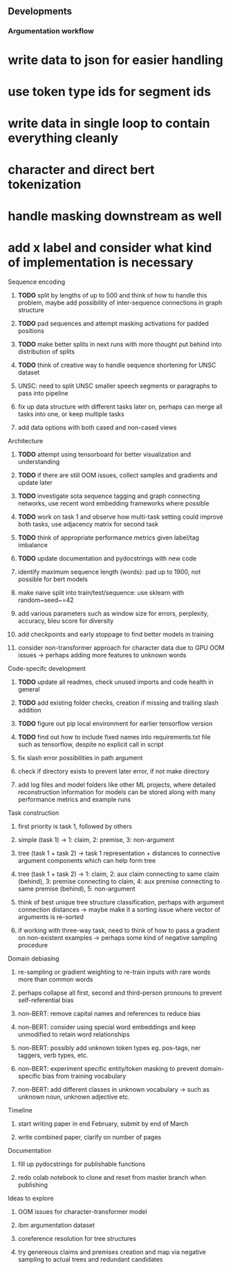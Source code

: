 Developments
------------

### Argumentation workflow

write data to json for easier handling
======================================

use token type ids for segment ids
==================================

write data in single loop to contain everything cleanly
=======================================================

character and direct bert tokenization
======================================

handle masking downstream as well
=================================

add x label and consider what kind of implementation is necessary
=================================================================

Sequence encoding

1.  **TODO** split by lengths of up to 500 and think of how
    to handle this problem, maybe add possibility of inter-sequence
    connections in graph structure

2.  **TODO** pad sequences and attempt masking activations
    for padded positions

3.  **TODO** make better splits in next runs with more
    thought put behind into distribution of splits

4.  **TODO** think of creative way to handle sequence
    shortening for UNSC dataset

5.  UNSC: need to split UNSC smaller speech segments or paragraphs to
    pass into pipeline

6.  fix up data structure with different tasks later on, perhaps can
    merge all tasks into one, or keep multiple tasks

7.  add data options with both cased and non-cased views

Architecture

1.  **TODO** attempt using tensorboard for better
    visualization and understanding

2.  **TODO** if there are still OOM issues, collect samples
    and gradients and update later

3.  **TODO** investigate sota sequence tagging and graph
    connecting networks, use recent word embedding frameworks where
    possible

4.  **TODO** work on task 1 and observe how multi-task
    setting could improve both tasks, use adjacency matrix for second
    task

5.  **TODO** think of appropriate performance metrics given
    label/tag imbalance

6.  **TODO** update documentation and pydocstrings with new
    code

7.  identify maximum sequence length (words): pad up to 1900, not
    possible for bert models

8.  make naive split into train/test/sequence: use sklearn with
    random~seed~=42

9.  add various parameters such as window size for errors, perplexity,
    accuracy, bleu score for diversity

10. add checkpoints and early stoppage to find better models in training

11. consider non-transformer approach for character data due to GPU OOM
    issues -\> perhaps adding more features to unknown words

Code-specifc development

1.  **TODO** update all readmes, check unused imports and
    code health in general

2.  **TODO** add existing folder checks, creation if missing
    and trailing slash addition

3.  **TODO** figure out pip local environment for earlier
    tensorflow version

4.  **TODO** find out how to include fixed names into
    requirements.txt file such as tensorflow, despite no explicit call
    in script

5.  fix slash error possibilities in path argument

6.  check if directory exists to prevent later error, if not make
    directory

7.  add log files and model folders like other ML projects, where
    detailed reconstruction information for models can be stored along
    with many performance metrics and example runs

Task construction

1.  first priority is task 1, followed by others

2.  simple (task 1) -\> 1: claim, 2: premise, 3: non-argument

3.  tree (task 1 + task 2) -\> task 1 representation + distances to
    connective argument components which can help form tree

4.  tree (task 1 + task 2) -\> 1: claim, 2: aux claim connecting to same
    claim (behind), 3: premise connecting to claim, 4: aux premise
    connecting to same premise (behind), 5: non-argument

5.  think of best unique tree structure classification, perhaps with
    argument connection distances -\> maybe make it a sorting issue
    where vector of arguments is re-sorted

6.  if working with three-way task, need to think of how to pass a
    gradient on non-existent examples -\> perhaps some kind of negative
    sampling procedure

Domain debiasing

1.  re-sampling or gradient weighting to re-train inputs with rare words
    more than common words

2.  perhaps collapse all first, second and third-person pronouns to
    prevent self-referential bias

3.  non-BERT: remove capital names and references to reduce bias

4.  non-BERT: consider using special word embeddings and keep unmodified
    to retain word relationships

5.  non-BERT: possibly add unknown token types eg. pos-tags, ner
    taggers, verb types, etc.

6.  non-BERT: experiment specific entity/token masking to prevent
    domain-specific bias from training vocabulary

7.  non-BERT: add different classes in unknown vocabulary -\> such as
    unknown noun, unknown adjective etc.

Timeline

1.  start writing paper in end February, submit by end of March

2.  write combined paper, clarify on number of pages

Documentation

1.  fill up pydocstrings for publishable functions

2.  redo colab notebook to clone and reset from master branch when
    publishing

Ideas to explore

1.  OOM issues for character-transformer model

2.  ibm argumentation dataset

3.  coreference resolution for tree structures

4.  try genereous claims and premises creation and map via negative
    sampling to actual trees and redundant candidates
